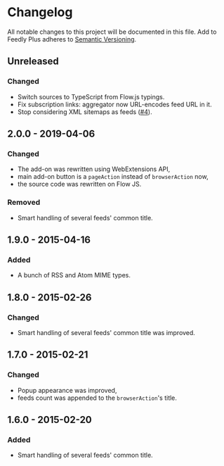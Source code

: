 # Changelog

All notable changes to this project will be documented in this file.
Add to Feedly Plus adheres to [Semantic Versioning](https://semver.org/spec/v2.0.0.html).

## Unreleased

### Changed

- Switch sources to TypeScript from Flow.js typings.
- Fix subscription links: aggregator now URL-encodes feed URL in it.
- Stop considering XML sitemaps as feeds ([#4](https://github.com/quasiyoke/add-to-feedly-plus/issues/4)).

## 2.0.0 - 2019-04-06

### Changed

- The add-on was rewritten using WebExtensions API,
- main add-on button is a `pageAction` instead of `browserAction` now,
- the source code was rewritten on Flow JS.

### Removed

- Smart handling of several feeds' common title.

## 1.9.0 - 2015-04-16

### Added

- A bunch of RSS and Atom MIME types.

## 1.8.0 - 2015-02-26

### Changed

- Smart handling of several feeds' common title was improved.

## 1.7.0 - 2015-02-21

### Changed

- Popup appearance was improved,
- feeds count was appended to the `browserAction`'s title.

## 1.6.0 - 2015-02-20

### Added

- Smart handling of several feeds' common title.
